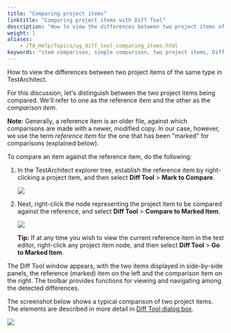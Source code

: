 ```yaml
--- 
title: "Comparing project items"
linktitle: "Comparing project items with Diff Tool"
description: "How to view the differences between two project items of the same type in TestArchitect."
weight: 1
aliases: 
    - /TA_Help/Topics/ug_diff_tool_comparing_items.html
keywords: "item comparison, simple comparison, two project items, Diff Tool"
---
```


How to view the differences between two project items of the same type in TestArchitect.

For this discussion, let's distinguish between the two project items being compared. We'll refer to one as the reference item and the other as the *comparison item*.

**Note:** Generally, a reference item is an older file, against which comparisons are made with a newer, modified copy. In our case, however, we use the term *reference item* for the one that has been "marked" for comparisons \(explained below\).

To compare an item against the reference item, do the following:

1.  In the TestArchitect explorer tree, establish the reference item by right-clicking a project item, and then select **Diff Tool** \> **Mark to Compare**.

    ![](/images/TA_Help/Images/diff_tool_reference_item.png)

2.  Next, right-click the node representing the project item to be compared against the reference, and select **Diff Tool** \> **Compare to Marked Item**.

    ![](/images/TA_Help/Images/diff_tool_reference_item_comparison.png)

    **Tip:** If at any time you wish to view the current reference item in the test editor, right-click any project item node, and then select **Diff Tool** \> **Go to Marked Item**.


The Diff Tool window appears, with the two items displayed in side-by-side panels, the reference \(marked\) item on the left and the comparison item on the right. The toolbar provides functions for viewing and navigating among the detected differences.

The screenshot below shows a typical comparison of two project items. The elements are described in more detail in [Diff Tool dialog box](/TA_Help/Topics/ug_diff_tool_comparing_items.html).

![](/images/TA_Help/Images/diff_tool_dlg_2.png)




